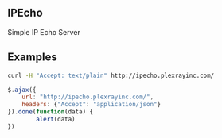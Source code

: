 
## IPEcho

Simple IP Echo Server

## Examples

```sh
curl -H "Accept: text/plain" http://ipecho.plexrayinc.com/
```

```js
$.ajax({
    url: "http://ipecho.plexrayinc.com/",
    headers: {"Accept": "application/json"}
}).done(function(data) {
		alert(data)
})
```
